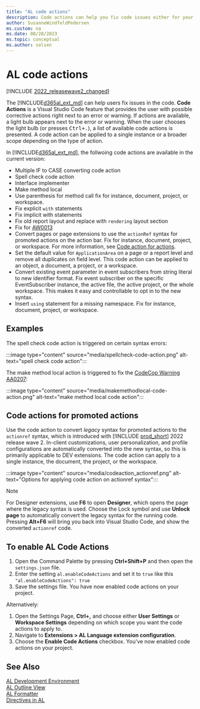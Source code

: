 ```yaml
---
title: "AL code actions"
description: Code actions can help you fix code issues either for your project alone or for the entire workspace.
author: SusanneWindfeldPedersen
ms.custom: na
ms.date: 08/28/2023
ms.topic: conceptual
ms.author: solsen
---
```


# AL code actions

[!INCLUDE [2022_releasewave2_changed](../includes/2022_releasewave2_changed.md)]

The [!INCLUDE[d365al_ext_md](../includes/d365al_ext_md.md)] can help users fix issues in the code. **Code Actions** is a Visual Studio Code feature that provides the user with possible corrective actions right next to an error or warning. If actions are available, a light bulb appears next to the error or warning. When the user chooses the light bulb (or presses <kbd>Ctrl+.</kbd>), a list of available code actions is presented. A code action can be applied to a single instance or a broader scope depending on the type of action.

In [!INCLUDE[d365al_ext_md](../includes/d365al_ext_md.md)], the follwoing code actions are available in the current version:

- Multiple IF to CASE converting code action
- Spell check code action
- Interface implementer
- Make method local
- Use parenthesis for method call fix for instance, document, project, or workspace.
- Fix explicit `with` statements
- Fix implicit with statements
- Fix old report layout and replace with `rendering` layout section
- Fix for [AW0013](analyzers\uicop-aw0013.md)
- Convert pages or page extensions to use the `actionRef` syntax for promoted actions on the action bar. Fix for instance, document, project, or workspace. For more information, see [Code action for actions](devenv-code-actions.md#code-actions-for-promoted-actions).
- Set the default value for `ApplicationArea` on a page or a report level and remove all duplicates on field level. This code action can be applied to an object, a document, a project, or a workspace.
- Convert existing event parameter in event subscribers from string literal to new identifier format. Fix event subscriber on the specific EventSubscriber instance, the active file, the active project, or the whole workspace. This makes it easy and controllable to opt in to the new syntax.
- Insert `using` statement for a missing namespace. Fix for instance, document, project, or workspace.

## Examples

The spell check code action is triggered on certain syntax errors:

:::image type="content" source="media/spellcheck-code-action.png" alt-text="spell check code action":::

The make method local action is triggered to fix the [CodeCop Warning AA0207](analyzers/codecop-aa0207.md):

:::image type="content" source="media/makemethodlocal-code-action.png" alt-text="make method local code action":::

## Code actions for promoted actions

Use the code action to convert *legacy* syntax for promoted actions to the `actionref` syntax, which is introduced with [!INCLUDE [prod_short](includes/prod_short.md)] 2022 release wave 2. In-client customizations, user personalization, and profile configurations are automatically converted into the new syntax, so this is primarily applicable to DEV extensions. The code action can apply to a single instance, the document, the project, or the workspace.

:::image type="content" source="media/codeaction_actionref.png" alt-text="Options for applying code action on actionref syntax":::

  > [!NOTE]  
  > For Designer extensions, use **F6** to open **Designer**, which opens the page where the legacy syntax is used. Choose the Lock symbol and use **Unlock page** to automatically convert the legacy syntax for the running code. Pressing **Alt+F6** will bring you back into Visual Studio Code, and show the converted `actionref` code.
  
  
## To enable AL Code Actions

1. Open the Command Palette by pressing **Ctrl+Shift+P** and then open the `settings.json` file.  
2. Enter the setting `al.enableCodeActions` and set it to `true` like this `"al.enableCodeActions": true`
3. Save the settings file. You have now enabled code actions on your project.

Alternatively:

1. Open the Settings Page, **Ctrl+,** and choose either **User Settings** or **Workspace Settings** depending on which scope you want the code actions to apply to.
2. Navigate to **Extensions > AL Language extension configuration**.
3. Choose the **Enable Code Actions** checkbox. You've now enabled code actions on your project.

## See Also

[AL Development Environment](devenv-reference-overview.md)  
[AL Outline View](devenv-al-outline-view.md)  
[AL Formatter](devenv-al-formatter.md)  
[Directives in AL](directives/devenv-directives-in-al.md)  

